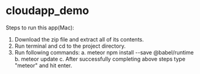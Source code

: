 # cloudapp_demo


Steps to run this app(Mac):
1. Download the zip file and extract all of its contents.
2. Run terminal and cd to the project directory.
3. Run following commands:
   a. meteor npm install --save @babel/runtime
   b. meteor update
   c. After successfully completing above steps type "meteor" and hit enter.
